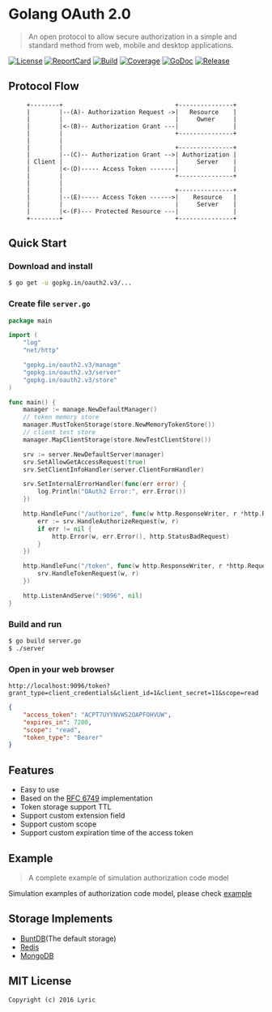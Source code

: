 # Golang OAuth 2.0

>  An open protocol to allow secure authorization in a simple and standard method from web, mobile and desktop applications.

[![License][License-Image]][License-Url] [![ReportCard][ReportCard-Image]][ReportCard-Url] [![Build][Build-Status-Image]][Build-Status-Url] [![Coverage][Coverage-Image]][Coverage-Url] [![GoDoc][GoDoc-Image]][GoDoc-Url] [![Release][Release-Image]][Release-Url] 

## Protocol Flow

```
     +--------+                               +---------------+
     |        |--(A)- Authorization Request ->|   Resource    |
     |        |                               |     Owner     |
     |        |<-(B)-- Authorization Grant ---|               |
     |        |                               +---------------+
     |        |
     |        |                               +---------------+
     |        |--(C)-- Authorization Grant -->| Authorization |
     | Client |                               |     Server    |
     |        |<-(D)----- Access Token -------|               |
     |        |                               +---------------+
     |        |
     |        |                               +---------------+
     |        |--(E)----- Access Token ------>|    Resource   |
     |        |                               |     Server    |
     |        |<-(F)--- Protected Resource ---|               |
     +--------+                               +---------------+
```

## Quick Start

### Download and install

``` bash
$ go get -u gopkg.in/oauth2.v3/...
```

### Create file `server.go`

``` go
package main

import (
	"log"
	"net/http"

	"gopkg.in/oauth2.v3/manage"
	"gopkg.in/oauth2.v3/server"
	"gopkg.in/oauth2.v3/store"
)

func main() {
	manager := manage.NewDefaultManager()
	// token memory store
	manager.MustTokenStorage(store.NewMemoryTokenStore())
	// client test store
	manager.MapClientStorage(store.NewTestClientStore())

	srv := server.NewDefaultServer(manager)
	srv.SetAllowGetAccessRequest(true)
	srv.SetClientInfoHandler(server.ClientFormHandler)

	srv.SetInternalErrorHandler(func(err error) {
		log.Println("OAuth2 Error:", err.Error())
	})

	http.HandleFunc("/authorize", func(w http.ResponseWriter, r *http.Request) {
		err := srv.HandleAuthorizeRequest(w, r)
		if err != nil {
			http.Error(w, err.Error(), http.StatusBadRequest)
		}
	})

	http.HandleFunc("/token", func(w http.ResponseWriter, r *http.Request) {
		srv.HandleTokenRequest(w, r)
	})

	http.ListenAndServe(":9096", nil)
}

```

### Build and run

``` bash
$ go build server.go
$ ./server
```

### Open in your web browser

```
http://localhost:9096/token?grant_type=client_credentials&client_id=1&client_secret=11&scope=read
```

``` json
{
    "access_token": "ACPT7UYYNVWS2OAPFOHVUW",
    "expires_in": 7200,
    "scope": "read",
    "token_type": "Bearer"
}
```

## Features

* Easy to use
* Based on the [RFC 6749](https://tools.ietf.org/html/rfc6749) implementation
* Token storage support TTL
* Support custom extension field
* Support custom scope
* Support custom expiration time of the access token

## Example

> A complete example of simulation authorization code model

Simulation examples of authorization code model, please check [example](/example)

## Storage Implements

* [BuntDB](https://github.com/tidwall/buntdb)(The default storage)
* [Redis](https://github.com/go-oauth2/redis)
* [MongoDB](https://github.com/go-oauth2/mongo)

## MIT License

```
Copyright (c) 2016 Lyric
```

[License-Url]: http://opensource.org/licenses/MIT
[License-Image]: https://img.shields.io/npm/l/express.svg
[Build-Status-Url]: https://travis-ci.org/go-oauth2/oauth2
[Build-Status-Image]: https://travis-ci.org/go-oauth2/oauth2.svg?branch=master
[Release-Url]: https://github.com/go-oauth2/oauth2/releases/tag/v3.5.3
[Release-image]: http://img.shields.io/badge/release-v3.5.3-1eb0fc.svg
[ReportCard-Url]: https://goreportcard.com/report/gopkg.in/oauth2.v3
[ReportCard-Image]: https://goreportcard.com/badge/gopkg.in/oauth2.v3
[GoDoc-Url]: https://godoc.org/gopkg.in/oauth2.v3
[GoDoc-Image]: https://godoc.org/gopkg.in/oauth2.v3?status.svg
[Coverage-Url]: https://coveralls.io/github/go-oauth2/oauth2?branch=master
[Coverage-Image]: https://coveralls.io/repos/github/go-oauth2/oauth2/badge.svg?branch=master
